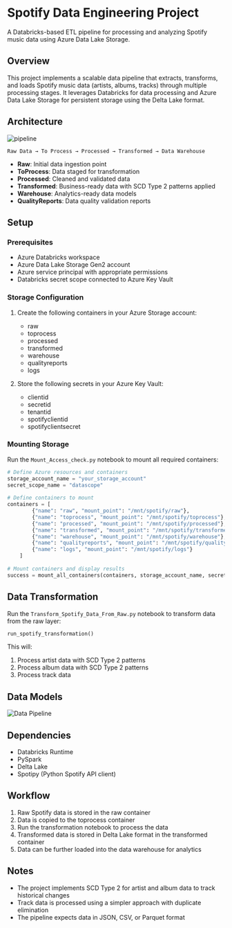 # Spotify Data Engineering Project

A Databricks-based ETL pipeline for processing and analyzing Spotify music data using Azure Data Lake Storage.

## Overview

This project implements a scalable data pipeline that extracts, transforms, and loads Spotify music data (artists, albums, tracks) through multiple processing stages. It leverages Databricks for data processing and Azure Data Lake Storage for persistent storage using the Delta Lake format.

## Architecture



![pipeline](https://github.com/user-attachments/assets/ff249eb4-4bf1-4ff3-92d9-9caaed5df0e2)



```
Raw Data → To Process → Processed → Transformed → Data Warehouse
```

- **Raw**: Initial data ingestion point
- **ToProcess**: Data staged for transformation
- **Processed**: Cleaned and validated data
- **Transformed**: Business-ready data with SCD Type 2 patterns applied
- **Warehouse**: Analytics-ready data models
- **QualityReports**: Data quality validation reports

## Setup

### Prerequisites

- Azure Databricks workspace
- Azure Data Lake Storage Gen2 account
- Azure service principal with appropriate permissions
- Databricks secret scope connected to Azure Key Vault

### Storage Configuration

1. Create the following containers in your Azure Storage account:
   - raw
   - toprocess
   - processed
   - transformed
   - warehouse
   - qualityreports
   - logs

2. Store the following secrets in your Azure Key Vault:
   - clientid
   - secretid
   - tenantid
   - spotifyclientid
   - spotifyclientsecret

### Mounting Storage

Run the `Mount_Access_check.py` notebook to mount all required containers:

```python
# Define Azure resources and containers
storage_account_name = "your_storage_account"
secret_scope_name = "datascope"
    
# Define containers to mount
containers = [
        {"name": "raw", "mount_point": "/mnt/spotify/raw"},
        {"name": "toprocess", "mount_point": "/mnt/spotify/toprocess"},
        {"name": "processed", "mount_point": "/mnt/spotify/processed"},
        {"name": "transformed", "mount_point": "/mnt/spotify/transformed"},
        {"name": "warehouse", "mount_point": "/mnt/spotify/warehouse"},
        {"name": "qualityreports", "mount_point": "/mnt/spotify/qualityreports"},
        {"name": "logs", "mount_point": "/mnt/spotify/logs"}
    ]
    
# Mount containers and display results
success = mount_all_containers(containers, storage_account_name, secret_scope_name)
```

## Data Transformation

Run the `Transform_Spotify_Data_From_Raw.py` notebook to transform data from the raw layer:

```python
run_spotify_transformation()
```

This will:
1. Process artist data with SCD Type 2 patterns
2. Process album data with SCD Type 2 patterns
3. Process track data

## Data Models

![Data Pipeline](https://github.com/user-attachments/assets/7d758de2-14e3-4db8-ba8d-771b4674269b)


## Dependencies

- Databricks Runtime
- PySpark
- Delta Lake
- Spotipy (Python Spotify API client)

## Workflow

1. Raw Spotify data is stored in the raw container
2. Data is copied to the toprocess container
3. Run the transformation notebook to process the data
4. Transformed data is stored in Delta Lake format in the transformed container
5. Data can be further loaded into the data warehouse for analytics

## Notes

- The project implements SCD Type 2 for artist and album data to track historical changes
- Track data is processed using a simpler approach with duplicate elimination
- The pipeline expects data in JSON, CSV, or Parquet format 
